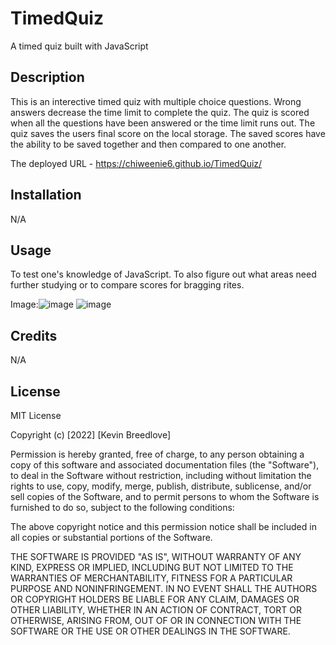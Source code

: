 # TimedQuiz
A timed quiz built with JavaScript


## Description
This is an interective timed quiz with multiple choice questions. Wrong answers decrease the time limit to complete the quiz. The quiz is scored when all the questions have been answered or the time limit runs out. The quiz saves the users final score on the local storage. The saved scores have the ability to be saved together and then compared to one another.

The deployed URL - https://chiweenie6.github.io/TimedQuiz/


## Installation

N/A

## Usage
To test one's knowledge of JavaScript. To also figure out what areas need further studying or to compare scores for bragging rites.

Image:![image](https://user-images.githubusercontent.com/113393706/205840623-1eae3773-2927-4ce7-b87e-5536fa285a88.png)
![image](https://user-images.githubusercontent.com/113393706/205840709-cfd1bad6-9a14-42bd-944d-623ea889005f.png)



## Credits

N/A

## License

MIT License

Copyright (c) [2022] [Kevin Breedlove]

Permission is hereby granted, free of charge, to any person obtaining a copy
of this software and associated documentation files (the "Software"), to deal
in the Software without restriction, including without limitation the rights
to use, copy, modify, merge, publish, distribute, sublicense, and/or sell
copies of the Software, and to permit persons to whom the Software is
furnished to do so, subject to the following conditions:

The above copyright notice and this permission notice shall be included in all
copies or substantial portions of the Software.

THE SOFTWARE IS PROVIDED "AS IS", WITHOUT WARRANTY OF ANY KIND, EXPRESS OR
IMPLIED, INCLUDING BUT NOT LIMITED TO THE WARRANTIES OF MERCHANTABILITY,
FITNESS FOR A PARTICULAR PURPOSE AND NONINFRINGEMENT. IN NO EVENT SHALL THE
AUTHORS OR COPYRIGHT HOLDERS BE LIABLE FOR ANY CLAIM, DAMAGES OR OTHER
LIABILITY, WHETHER IN AN ACTION OF CONTRACT, TORT OR OTHERWISE, ARISING FROM,
OUT OF OR IN CONNECTION WITH THE SOFTWARE OR THE USE OR OTHER DEALINGS IN THE
SOFTWARE.

